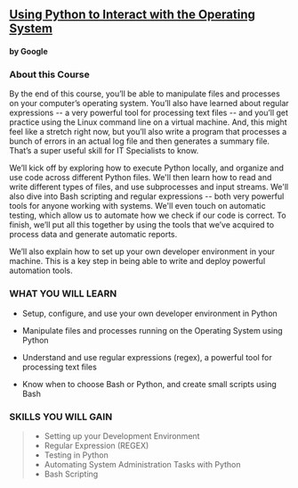 ## [Using Python to Interact with the Operating System](https://www.coursera.org/learn/python-operating-system?specialization=google-it-automation)
#### by Google

### About this Course
By the end of this course, you’ll be able to manipulate files and processes on your computer’s operating system. You’ll also have learned about regular expressions -- a very powerful tool for processing text files -- and you’ll get practice using the Linux command line on a virtual machine. And, this might feel like a stretch right now, but you’ll also write a program that processes a bunch of errors in an actual log file and then generates a summary file. That’s a super useful skill for IT Specialists to know.

We’ll kick off by exploring how to execute Python locally, and organize and use code across different Python files. We'll then learn how to read and write different types of files, and use subprocesses and input streams. We'll also dive into Bash scripting and regular expressions -- both very powerful tools for anyone working with systems. We'll even touch on automatic testing, which allow us to automate how we check if our code is correct. To finish, we’ll put all this together by using the tools that we’ve acquired to process data and generate automatic reports.

We’ll also explain how to set up your own developer environment in your machine. This is a key step in being able to write and deploy powerful automation tools.

### WHAT YOU WILL LEARN
* Setup, configure, and use your own developer environment in Python

* Manipulate files and processes running on the Operating System using Python

* Understand and use regular expressions (regex), a powerful tool for processing text files

* Know when to choose Bash or Python, and create small scripts using Bash

### SKILLS YOU WILL GAIN
>* Setting up your Development Environment
>* Regular Expression (REGEX)
>* Testing in Python
>* Automating System Administration Tasks with Python
>* Bash Scripting
